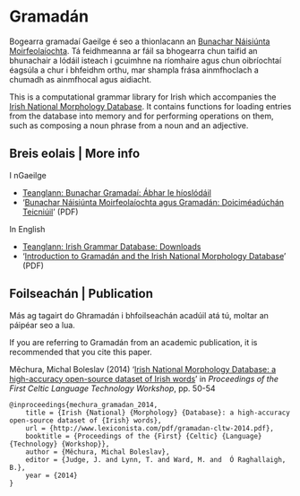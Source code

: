 # Gramadán

Bogearra gramadaí Gaeilge é seo a thionlacann an [Bunachar Náisiúnta Moirfeolaíochta](https://github.com/michmech/BuNaMo). Tá feidhmeanna ar fáil sa bhogearra chun taifid an bhunachair a lódáil isteach i gcuimhne na ríomhaire agus chun oibríochtaí éagsúla a chur i bhfeidhm orthu, mar shampla frása ainmfhoclach a chumadh as ainmfhocal agus aidiacht.

This is a computational grammar library for Irish which accompanies the [Irish National Morphology Database](https://github.com/michmech/BuNaMo). It contains functions for loading entries from the database into memory and for performing operations on them, such as composing a noun phrase from a noun and an adjective.

## Breis eolais | More info

I nGaeilge

- [Teanglann: Bunachar Gramadaí: Ábhar le híoslódáil](http://www.teanglann.ie/ga/gram/_ioslodail)
- ‘[Bunachar Náisiúnta Moirfeolaíochta agus Gramadán: Doiciméadúchán Teicniúil](http://www.teanglann.ie/data/gramadan.pdf)’ (PDF)

In English

- [Teanglann: Irish Grammar Database: Downloads](http://www.teanglann.ie/en/gram/_download)
- ‘[Introduction to Gramadán and the Irish National Morphology Database](http://www.teanglann.ie/data/gramadan-en.pdf)’ (PDF)

## Foilseachán | Publication

Más ag tagairt do Ghramadán i bhfoilseachán acadúil atá tú, moltar an páipéar seo a lua.

If you are referring to Gramadán from an academic publication, it is recommended that you cite this paper.

Měchura, Michal Boleslav (2014) ‘[Irish National Morphology Database: a high-accuracy open-source dataset of Irish words](http://www.lexiconista.com/pdf/gramadan-cltw-2014.pdf)’ in *Proceedings of the First Celtic Language Technology Workshop*, pp. 50-54

	@inproceedings{mechura_gramadan_2014,
		title = {Irish {National} {Morphology} {Database}: a high-accuracy open-source dataset of {Irish} words},
		url = {http://www.lexiconista.com/pdf/gramadan-cltw-2014.pdf},
		booktitle = {Proceedings of the {First} {Celtic} {Language} {Technology} {Workshop}},
		author = {Měchura, Michal Boleslav},
		editor = {Judge, J. and Lynn, T. and Ward, M. and  Ó Raghallaigh, B.},
		year = {2014}
	}
